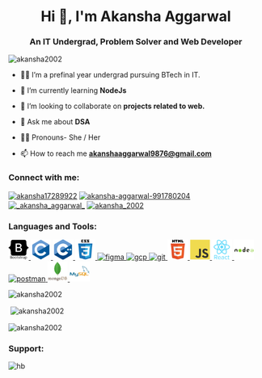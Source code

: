
<h1 align="center">Hi 👋, I'm Akansha Aggarwal</h1>
<h3 align="center">An IT Undergrad, Problem Solver and Web Developer</h3>

<p align="left"> <img src="https://komarev.com/ghpvc/?username=akansha2002&label=Profile%20views&color=0e75b6&style=flat" alt="akansha2002" /> </p>

- 🙋‍♀️ I’m a prefinal year undergrad pursuing BTech in IT.

- 🌱 I’m currently learning **NodeJs**

- 👯 I’m looking to collaborate on **projects related to web.**

- 💬 Ask me about **DSA**

- 👩🏻 Pronouns- She / Her

- 📫 How to reach me **akanshaaggarwal9876@gmail.com**

<h3 align="left">Connect with me:</h3>
<p align="left">
<a href="https://twitter.com/akansha17289922" target="blank"><img align="center" src="https://raw.githubusercontent.com/rahuldkjain/github-profile-readme-generator/master/src/images/icons/Social/twitter.svg" alt="akansha17289922" height="30" width="40" /></a>
<a href="https://linkedin.com/in/akansha-aggarwal-991780204" target="blank"><img align="center" src="https://raw.githubusercontent.com/rahuldkjain/github-profile-readme-generator/master/src/images/icons/Social/linked-in-alt.svg" alt="akansha-aggarwal-991780204" height="30" width="40" /></a>
<a href="https://instagram.com/_akansha_aggarwal_" target="blank"><img align="center" src="https://raw.githubusercontent.com/rahuldkjain/github-profile-readme-generator/master/src/images/icons/Social/instagram.svg" alt="_akansha_aggarwal_" height="30" width="40" /></a>
<a href="https://www.leetcode.com/akansha_2002" target="blank"><img align="center" src="https://raw.githubusercontent.com/rahuldkjain/github-profile-readme-generator/master/src/images/icons/Social/leet-code.svg" alt="akansha_2002" height="30" width="40" /></a>
</p>

<h3 align="left">Languages and Tools:</h3>
<p align="left"> <a href="https://getbootstrap.com" target="_blank" rel="noreferrer"> <img src="https://raw.githubusercontent.com/devicons/devicon/master/icons/bootstrap/bootstrap-plain-wordmark.svg" alt="bootstrap" width="40" height="40"/> </a> <a href="https://www.cprogramming.com/" target="_blank" rel="noreferrer"> <img src="https://raw.githubusercontent.com/devicons/devicon/master/icons/c/c-original.svg" alt="c" width="40" height="40"/> </a> <a href="https://www.w3schools.com/cpp/" target="_blank" rel="noreferrer"> <img src="https://raw.githubusercontent.com/devicons/devicon/master/icons/cplusplus/cplusplus-original.svg" alt="cplusplus" width="40" height="40"/> </a> <a href="https://www.w3schools.com/css/" target="_blank" rel="noreferrer"> <img src="https://raw.githubusercontent.com/devicons/devicon/master/icons/css3/css3-original-wordmark.svg" alt="css3" width="40" height="40"/> </a> <a href="https://www.figma.com/" target="_blank" rel="noreferrer"> <img src="https://www.vectorlogo.zone/logos/figma/figma-icon.svg" alt="figma" width="40" height="40"/> </a> <a href="https://cloud.google.com" target="_blank" rel="noreferrer"> <img src="https://www.vectorlogo.zone/logos/google_cloud/google_cloud-icon.svg" alt="gcp" width="40" height="40"/> </a> <a href="https://git-scm.com/" target="_blank" rel="noreferrer"> <img src="https://www.vectorlogo.zone/logos/git-scm/git-scm-icon.svg" alt="git" width="40" height="40"/> </a> <a href="https://www.w3.org/html/" target="_blank" rel="noreferrer"> <img src="https://raw.githubusercontent.com/devicons/devicon/master/icons/html5/html5-original-wordmark.svg" alt="html5" width="40" height="40"/> </a> <a href="https://developer.mozilla.org/en-US/docs/Web/JavaScript" target="_blank" rel="noreferrer"> <img src="https://raw.githubusercontent.com/devicons/devicon/master/icons/javascript/javascript-original.svg" alt="javascript" width="40" height="40"/> </a> <a href="https://reactjs.org/" target="_blank" rel="noreferrer"> <img src="https://raw.githubusercontent.com/devicons/devicon/master/icons/react/react-original-wordmark.svg" alt="react" width="40" height="40"/> </a> <a href="https://nodejs.org" target="_blank" rel="noreferrer"> <img src="https://raw.githubusercontent.com/devicons/devicon/master/icons/nodejs/nodejs-original-wordmark.svg" alt="nodejs" width="40" height="40"/> </a> <a href="https://postman.com" target="_blank" rel="noreferrer"> <img src="https://www.vectorlogo.zone/logos/getpostman/getpostman-icon.svg" alt="postman" width="40" height="40"/> </a> <a href="https://www.mongodb.com/" target="_blank" rel="noreferrer"> <img src="https://raw.githubusercontent.com/devicons/devicon/master/icons/mongodb/mongodb-original-wordmark.svg" alt="mongodb" width="40" height="40"/> </a> <a href="https://www.mysql.com/" target="_blank" rel="noreferrer"> <img src="https://raw.githubusercontent.com/devicons/devicon/master/icons/mysql/mysql-original-wordmark.svg" alt="mysql" width="40" height="40"/> </a></p>


<p><img  src="https://github-readme-stats.vercel.app/api/top-langs?username=akansha2002&show_icons=true&locale=en&layout=compact" alt="akansha2002" /></p>

<p>&nbsp;<img align="center" src="https://github-readme-stats.vercel.app/api?username=akansha2002&show_icons=true&locale=en" alt="akansha2002" /></p>

<p><img align="center" src="https://github-readme-streak-stats.herokuapp.com/?user=akansha2002&" alt="akansha2002" /></p>

<h3 align="left">Support:</h3>
<p><a href="https://www.buymeacoffee.com/hb"> <img align="left" src="https://cdn.buymeacoffee.com/buttons/v2/default-yellow.png" height="50" width="210" alt="hb" /></a></p><br><br>
